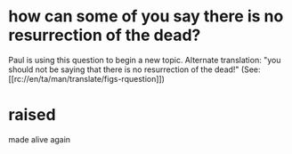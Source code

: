 # how can some of you say there is no resurrection of the dead?

Paul is using this question to begin a new topic. Alternate translation: "you should not be saying that there is no resurrection of the dead!" (See: [[rc://en/ta/man/translate/figs-rquestion]])

# raised

made alive again


